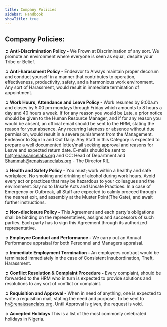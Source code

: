 ```yaml
---
title: Company Policies
sidebar: Handbook
showTitle: true
---
```



## Company Policies: 

➲ **Anti-Discrimination Policy -** We Frown at Discrimination of any sort. We promote an environment where everyone is seen as equal, despite your Tribe or Belief. 

➲ **Anti-harassment Policy -** Endeavor to Always maintain proper decorum and conduct yourself in a manner that contributes to operation, effectiveness, productivity, safety, and a harmonious work environment. Any sort of Harassment, would result in immediate termination of appointment.
 
➲ **Work Hours, Attendance and Leave Policy -** Work resumes by 9:00a.m and closes by 5:00 pm mondays through Friday which amounts to 8 hours a day and 40 hours a week. If for any reason you would be Late, a prior notice should be given to the Human Resource Manager, and if for any reason you would be absent, an official email should be sent to the HRM, stating the reason for your absence. Any recurring lateness or absence without due permission, would result in a severe punishment from the Management. Endeavor to Sign In and Out Daily. Any Staff in this Category is expected to prepare a well documented letter/mail seeking approval and reasons for Leave and expected return date. E-mails should be sent to hr@renaissancelabs.org and CC: Head of Department and Shammah@renaissancelabs.org - The Director RIL.

➲ **Health and Safety Policy -** You must; work within a healthy and safe workplace. No smoking and drinking of alcohol during work hours.  Avoid every act or practices that may be hazardous to your colleagues and the environment. Say no to Unsafe Acts and Unsafe Practices. In a  case of Emergency or Outbreak, all Staff are expected to calmly proceed through the nearest exit, and assembly at the Muster Point(The Gate), and await further instructions.

➲ **Non-disclosure Policy -** This Agreement and each party's obligations shall be binding on the representatives, assigns and successors of such parties. Each party has to sign this Agreement through its authorized representative.

➲ **Employee Conduct and Performance -** We carry out an Annual Performance appraisal for both Personnel and Managers appraisal.

➲ **Immediate Employment Termination -** An employees contract would be terminated immediately in the case of Consistent Insubordination, Theft, Harassment.

➲ **Conflict Resolution & Complaint Procedure -** Every complaint, should be forwarded to the HRM who in turn is expected to provide solutions and resolutions to any sort of conflict or complaint.

➲ **Requisition and Approval -** When in need of anything, one is expected to write a requisition mail, stating the need and purpose. To be sent to hr@renaissanclabs.org. Until Approval is given, the request is void.

➲ **Accepted Holidays**
This is a list of the most commonly celebrated holidays in Nigeria.




